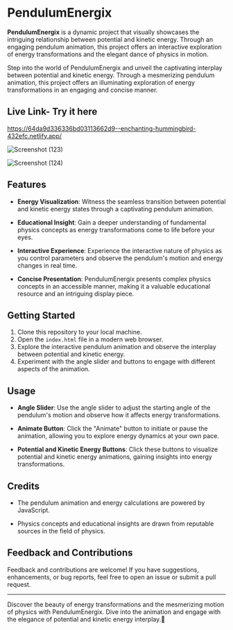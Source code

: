 # PendulumEnergix

**PendulumEnergix** is a dynamic project that visually showcases the intriguing relationship between potential and kinetic energy. Through an engaging pendulum animation, this project offers an interactive exploration of energy transformations and the elegant dance of physics in motion.

Step into the world of PendulumEnergix and unveil the captivating interplay between potential and kinetic energy. Through a mesmerizing pendulum animation, this project offers an illuminating exploration of energy transformations in an engaging and concise manner.

## Live Link- Try it here
https://64da9d336336bd03113662d9--enchanting-hummingbird-432efc.netlify.app/

![Screenshot (123)](https://github.com/impragya08/PendulumEnergix/assets/84717393/20e045a7-fed2-4909-b938-22b16b9b26a6)

![Screenshot (124)](https://github.com/impragya08/PendulumEnergix/assets/84717393/37a6ce45-35ae-458c-b96e-60361f5aa5e5)

## Features

- **Energy Visualization**: Witness the seamless transition between potential and kinetic energy states through a captivating pendulum animation.

- **Educational Insight**: Gain a deeper understanding of fundamental physics concepts as energy transformations come to life before your eyes.

- **Interactive Experience**: Experience the interactive nature of physics as you control parameters and observe the pendulum's motion and energy changes in real time.

- **Concise Presentation**: PendulumEnergix presents complex physics concepts in an accessible manner, making it a valuable educational resource and an intriguing display piece.

## Getting Started

1. Clone this repository to your local machine.
2. Open the `index.html` file in a modern web browser.
3. Explore the interactive pendulum animation and observe the interplay between potential and kinetic energy.
4. Experiment with the angle slider and buttons to engage with different aspects of the animation.

## Usage

- **Angle Slider**: Use the angle slider to adjust the starting angle of the pendulum's motion and observe how it affects energy transformations.

- **Animate Button**: Click the "Animate" button to initiate or pause the animation, allowing you to explore energy dynamics at your own pace.

- **Potential and Kinetic Energy Buttons**: Click these buttons to visualize potential and kinetic energy animations, gaining insights into energy transformations.

## Credits

- The pendulum animation and energy calculations are powered by JavaScript.

- Physics concepts and educational insights are drawn from reputable sources in the field of physics.

## Feedback and Contributions

Feedback and contributions are welcome! If you have suggestions, enhancements, or bug reports, feel free to open an issue or submit a pull request.


---

Discover the beauty of energy transformations and the mesmerizing motion of physics with PendulumEnergix. Dive into the animation and engage with the elegance of potential and kinetic energy interplay.🎢
